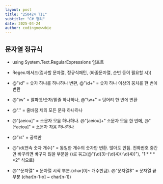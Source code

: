 ```yaml
---
layout: post
title: "250424 TIL"
subtitle: "C# 정리"
date: 2025-04-24
author: codingnewwbie
---
```


## 문자열 정규식

- using System.Text.RegularExpressions 임포트
  
- Regex.메서드(검사할 문자열, 정규식패턴, (바꿀문자열, 순번 등이 필요할 시))
  
- @"\d" = 숫자 하나를 하나하나 변환, @"\d+" = 숫자 하나 이상의 뭉치를 한 번에 변환
  
- @"\w" = 알파벳/숫자/밑줄 하나하나, @"\w+" = 덩어리 한 번에 변환

- @"." = 줄바꿈 제외 모든 문자 하나하나

- @"[aeiou]" = 소문자 모음 하나하나. @"[aeiou]+" 소문자 모음 한 번에, @"[^aeiou]" = 소문자 자음 하나하나

- @"\s" = 공백만

- @"\d{연속 숫자 개수}" = 동일한 개수의 숫자만 변환. 많아도 안됨. 전화번호 중간만 바꾸려면 바꾸지 않을 부분을 ()로 묶고(@"(\d{3}-)\d{4}(-\d{4})"), "$1****$2" 식으로)

- @"^문자열" = 문자열 시작 부분.(char[0]~ 개수만큼). @"문자열$" = 문자열 끝 부분 (char[n-1-x] ~ char[n-1])
